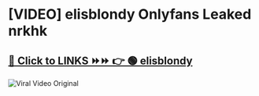 
 # [VIDEO] elisblondy Onlyfans Leaked nrkhk

## <h2><a href="https://clipsfans.com/elisblondy&ref=git">🔗 Click to LINKS ⏩⏩ 👉 🟢 elisblondy </a></h2>

<a href="https://clipsfans.com/elisblondy&ref=git" rel="nofollow" data-target="animated-image.originalLink"><img src="https://i.ibb.co.com/xMMVF88/686577567.gif" alt="Viral Video Original" style="max-width: 100%; display: inline-block;" data-target="animated-image.originalImage"></a>

